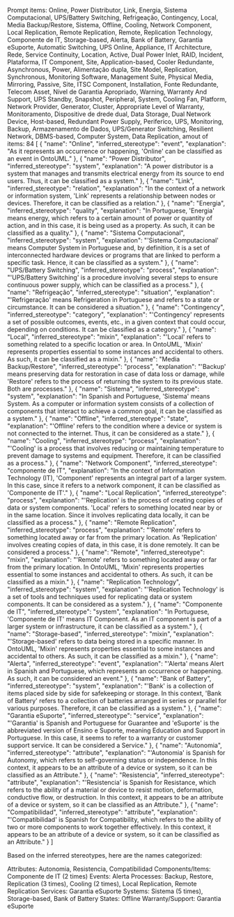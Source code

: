 Prompt items: 
Online, Power Distributor, Link, Energia, Sistema Computacional, UPS/Battery Switching, Refrigeação, Contingency, Local, Media Backup/Restore, Sistema, Offline, Cooling, Network Component, Local Replication, Remote Replication, Remote, Replication Technology, Componente de IT, Storage-based, Alerta, Bank of Battery, Garantia eSuporte, Automatic Switching, UPS Online, Appliance, IT Architecture, Rede, Service Continuity, Location, Active, Dual Power Inlet, RAID, Incident, Plataforma, IT Component, Site, Application-based, Cooler Redundante, Asynchronous, Power, Alimentação dupla, Site Model, Replication, Synchronous, Monitoring Software, Management Suite, Physical Media, Mirroring, Passive, Site, ITSC Component, Installation, Fonte Redundante, Telecom Asset, Nível de Garantia Apropriado, Warning, Warranty And Support, UPS Standby, Snapshot, Peripheral, System, Cooling Fan, Platform, Network Provider, Generator, Cluster, Appropriate Level of Warranty, Monitoramento, Dispositive de drede dual, Data Storage, Dual Network Device, Host-based, Redundant Power Supply, Periferico, UPS, Monitoring, Backup, Armazenamento de Dados, UPS/Generator Switching, Resilient Network, DBMS-based, Computer System, Data Replication, 
amout of items: 84
 [
    {
        "name": "Online",
        "inferred_stereotype": "event",
        "explanation": "As it represents an occurrence or happening, 'Online' can be classified as an event in OntoUML."
    },
    {
        "name": "Power Distributor",
        "inferred_stereotype": "system",
        "explanation": "A power distributor is a system that manages and transmits electrical energy from its source to end users. Thus, it can be classified as a system."
    },
    {
        "name": "Link",
        "inferred_stereotype": "relation",
        "explanation": "In the context of a network or information system, 'Link' represents a relationship between nodes or devices. Therefore, it can be classified as a relation."
    },
    {
        "name": "Energia",
        "inferred_stereotype": "quality",
        "explanation": "In Portuguese, 'Energia' means energy, which refers to a certain amount of power or quantity of action, and in this case, it is being used as a property. As such, it can be classified as a quality."
    },
    {
        "name": "Sistema Computacional",
        "inferred_stereotype": "system",
        "explanation": "'Sistema Computacional' means Computer System in Portuguese and, by definition, it is a set of interconnected hardware devices or programs that are linked to perform a specific task. Hence, it can be classified as a system."
    },
    {
        "name": "UPS/Battery Switching",
        "inferred_stereotype": "process",
        "explanation": "'UPS/Battery Switching' is a procedure involving several steps to ensure continuous power supply, which can be classified as a process."
    },
    {
        "name": "Refrigeação",
        "inferred_stereotype": "situation",
        "explanation": "'Refrigeração' means Refrigeration in Portuguese and refers to a state or circumstance. It can be considered a situation."
    },
    {
        "name": "Contingency",
        "inferred_stereotype": "category",
        "explanation": "'Contingency' represents a set of possible outcomes, events, etc., in a given context that could occur, depending on conditions. It can be classified as a category."
    },
    {
        "name": "Local",
        "inferred_stereotype": "mixin",
        "explanation": "'Local' refers to something related to a specific location or area. In OntoUML, 'Mixin' represents properties essential to some instances and accidental to others. As such, it can be classified as a mixin."
    },
    {
        "name": "Media Backup/Restore",
        "inferred_stereotype": "process",
        "explanation": "'Backup' means preserving data for restoration in case of data loss or damage, while 'Restore' refers to the process of returning the system to its previous state. Both are processes."
    },
    {
        "name": "Sistema",
        "inferred_stereotype": "system",
        "explanation": "In Spanish and Portuguese, 'Sistema' means System. As a computer or information system consists of a collection of components that interact to achieve a common goal, it can be classified as a system."
    },
    {
        "name": "Offline",
        "inferred_stereotype": "state",
        "explanation": "'Offline' refers to the condition where a device or system is not connected to the internet. Thus, it can be considered as a state."
    },
    {
        "name": "Cooling",
        "inferred_stereotype": "process",
        "explanation": "'Cooling' is a process that involves reducing or maintaining temperature to prevent damage to systems and equipment. Therefore, it can be classified as a process."
    },
    {
        "name": "Network Component",
        "inferred_stereotype": "componente de IT",
        "explanation": "In the context of Information Technology (IT), 'Component' represents an integral part of a larger system. In this case, since it refers to a network component, it can be classified as 'Componente de IT'."
    },
    {
        "name": "Local Replication",
        "inferred_stereotype": "process",
        "explanation": "'Replication' is the process of creating copies of data or system components. 'Local' refers to something located near by or in the same location. Since it involves replicating data locally, it can be classified as a process."
    },
    {
        "name": "Remote Replication",
        "inferred_stereotype": "process",
        "explanation": "'Remote' refers to something located away or far from the primary location. As 'Replication' involves creating copies of data, in this case, it is done remotely. It can be considered a process."
    },
    {
        "name": "Remote",
        "inferred_stereotype": "mixin",
        "explanation": "'Remote' refers to something located away or far from the primary location. In OntoUML, 'Mixin' represents properties essential to some instances and accidental to others. As such, it can be classified as a mixin."
    },
    {
        "name": "Replication Technology",
        "inferred_stereotype": "system",
        "explanation": "'Replication Technology' is a set of tools and techniques used for replicating data or system components. It can be considered as a system."
    },
    {
        "name": "Componente de IT",
        "inferred_stereotype": "system",
        "explanation": "In Portuguese, 'Componente de IT' means IT Component. As an IT component is part of a larger system or infrastructure, it can be classified as a system."
    },
    {
        "name": "Storage-based",
        "inferred_stereotype": "mixin",
        "explanation": "'Storage-based' refers to data being stored in a specific manner. In OntoUML, 'Mixin' represents properties essential to some instances and accidental to others. As such, it can be classified as a mixin."
    },
    {
        "name": "Alerta",
        "inferred_stereotype": "event",
        "explanation": "'Alerta' means Alert in Spanish and Portuguese, which represents an occurrence or happening. As such, it can be considered an event."
    },
    {
        "name": "Bank of Battery",
        "inferred_stereotype": "system",
        "explanation": "'Bank' is a collection of items placed side by side for safekeeping or storage. In this context, 'Bank of Battery' refers to a collection of batteries arranged in series or parallel for various purposes. Therefore, it can be classified as a system."
    },
    {
        "name": "Garantia eSuporte",
        "inferred_stereotype": "service",
        "explanation": "'Garantia' is Spanish and Portuguese for Guarantee and 'eSuporte' is the abbreviated version of Ensino e Suporte, meaning Education and Support in Portuguese. In this case, it seems to refer to a warranty or customer support service. It can be considered a Service."
    },
    {
        "name": "Autonomia",
        "inferred_stereotype": "attribute",
        "explanation": "'Autonomia' is Spanish for Autonomy, which refers to self-governing status or independence. In this context, it appears to be an attribute of a device or system, so it can be classified as an Attribute."
    },
    {
        "name": "Resistencia",
        "inferred_stereotype": "attribute",
        "explanation": "'Resistencia' is Spanish for Resistance, which refers to the ability of a material or device to resist motion, deformation, conductive flow, or destruction. In this context, it appears to be an attribute of a device or system, so it can be classified as an Attribute."
    },
    {
        "name": "Compatibilidad",
        "inferred_stereotype": "attribute",
        "explanation": "'Compatibilidad' is Spanish for Compatibility, which refers to the ability of two or more components to work together effectively. In this context, it appears to be an attribute of a device or system, so it can be classified as an Attribute."
    }
]

Based on the inferred stereotypes, here are the names categorized:

Attributes: Autonomia, Resistencia, Compatibilidad
Components/Items: Componente de IT (2 times)
Events: Alerta
Processes: Backup, Restore, Replication (3 times), Cooling (2 times), Local Replication, Remote Replication
Services: Garantia eSuporte
Systems: Sistema (5 times), Storage-based, Bank of Battery
States: Offline
Warranty/Support: Garantia eSuporte
